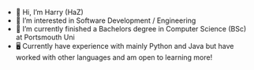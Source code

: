- 👋 Hi, I’m Harry (HaZ)
- 👀 I’m interested in Software Development / Engineering
- 🌱 I’m currently finished a Bachelors degree in Computer Science (BSc) at Portsmouth Uni
- 🖥️ Currently have experience with mainly Python and Java but have worked with other languages and am open to learning more!
